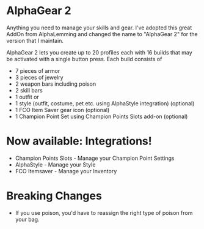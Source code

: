 # AlphaGear 2

Anything you need to manage your skills and gear.
I've adopted this great AddOn from AlphaLemming and changed the name to "AlphaGear 2" for the version that I maintain.

AlphaGear 2 lets you create up to 20 profiles each with 16 builds that may be activated with a single button press. Each build consists of

* 7 pieces of armor
* 3 pieces of jewelry
* 2 weapon bars including poison
* 2 skill bars
* 1 outfit or
* 1 style (outfit, costume, pet etc. using AlphaStyle integration) (optional)
* 1 FCO Item Saver gear icon (optional)
* 1 Champion Point Set using Champion Points Slots add-on (optional)

# Now available: Integrations!
* Champion Points Slots - Manage your Champion Point Settings
* AlphaStyle - Manage your Style
* FCO Itemsaver - Manage your Inventory

# Breaking Changes
* If you use poison, you'd have to reassign the right type of poison from your bag.
